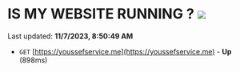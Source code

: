 # IS MY WEBSITE RUNNING ? [![](https://img.shields.io/static/v1?label=Sponsor&message=%E2%9D%A4&logo=GitHub&color=%23fe8e86)](https://github.com/sponsors/<username>)

Last updated: **11/7/2023, 8:50:49 AM**

- `GET` [https://youssefservice.me](https://youssefservice.me) - **Up** (898ms)
